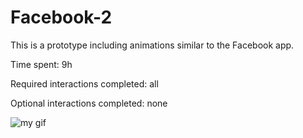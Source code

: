 Facebook-2
==========

This is a prototype including  animations similar to the Facebook app.

Time spent: 9h

Required interactions completed: all

Optional interactions completed: none

![my gif](https://github.com/loredanacrisan/Mailboxed/blob/master/week4-homework.gif)

